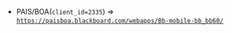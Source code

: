  - PAIS/BOA(`client_id=2335`) => [`https://paisboa.blackboard.com/webapps/Bb-mobile-bb_bb60/`](https://paisboa.blackboard.com/webapps/Bb-mobile-bb_bb60/)
